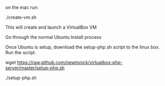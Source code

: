 on the mac run:

./create-vm.sh

This will create and launch a VirtualBox VM

Go through the normal Ubuntu Install process

Once Ubuntu is setup, download the setup-php.sh script to the linux box. Run the script.

wget https://raw.github.com/newtonick/virtualbox-php-server/master/setup-php.sh

./setup-php.sh
